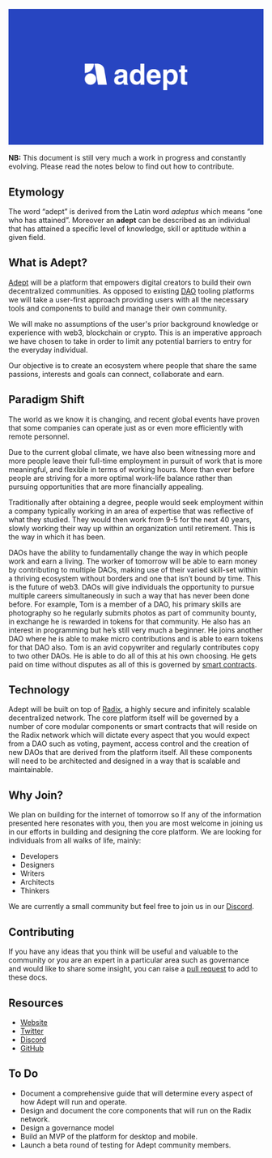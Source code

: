 ![](banner.jpg)

**NB:** This document is still very much a work in progress and constantly evolving. Please read the notes below to find out how to contribute.

## Etymology

The word “adept” is derived from the Latin word *adeptus* which means “one who has attained”. Moreover an **adept** can be described as an individual that has attained a specific level of knowledge, skill or aptitude within a given field.

## What is Adept?

[Adept](https://adeptdao.org/) will be a platform that empowers digital creators to build their own decentralized communities. As opposed to existing [DAO](https://cointelegraph.com/ethereum-for-beginners/what-is-a-decentralized-autonomous-organization-and-how-does-a-dao-work) tooling platforms we will take a user-first approach providing users with all the necessary tools and components to build and manage their own community. 

We will make no assumptions of the user's prior background knowledge or experience with web3, blockchain or crypto. This is an imperative approach we have chosen to take in order to limit any potential barriers to entry for the everyday individual.
 
Our objective is to create an ecosystem where people that share the same passions, interests and goals can connect, collaborate and earn.

## Paradigm Shift

The world as we know it is changing, and recent global events have proven that some companies can operate just as or even more efficiently with remote personnel.

Due to the current global climate, we have also been witnessing more and more people leave their full-time employment in pursuit of work that is more meaningful, and flexible in terms of working hours. More than ever before people are striving for a more optimal work-life balance rather than pursuing opportunities that are more financially appealing.

Traditionally after obtaining a degree, people would seek employment within a company typically working in an area of expertise that was reflective of what they studied. They would then work from 9-5 for the next 40 years, slowly working their way up within an organization until retirement. This is the way in which it has been.

DAOs have the ability to fundamentally change the way in which people work and earn a living. The worker of tomorrow will be able to earn money by contributing to multiple DAOs, making use of their varied skill-set within a thriving ecosystem without borders and one that isn’t bound by time. This is the future of web3.
DAOs will give individuals the opportunity to pursue multiple careers simultaneously in such a way that has never been done before. For example, Tom is a member of a DAO, his primary skills are photography so he regularly submits photos as part of community bounty, in exchange he is rewarded in tokens for that community. He also has an interest in programming but he’s still very much a beginner. He joins another DAO where he is able to make micro contributions and is able to earn tokens for that DAO also. Tom is an avid copywriter and regularly contributes copy to two other DAOs. He is able to do all of this at his own choosing. He gets paid on time without disputes as all of this is governed by [smart contracts](https://www.investopedia.com/terms/s/smart-contracts.asp).


## Technology

Adept will be built on top of [Radix](https://www.radixdlt.com/), a highly secure and infinitely scalable decentralized network. The core platform itself will be governed by a number of core modular components or smart contracts that will reside on the Radix network which will dictate every aspect that you would expect from a DAO such as voting, payment, access control and the creation of new DAOs that are derived from the platform itself. All these components will need to be architected and designed in a way that is scalable and maintainable.

## Why Join?

We plan on building for the internet of tomorrow so If any of the information presented here resonates with you, then you are most welcome in joining us in our efforts in building and designing the core platform. We are looking for individuals from all walks of life, mainly:

* Developers
* Designers
* Writers
* Architects
* Thinkers

We are currently a small community but feel free to join us in our [Discord](https://discord.gg/8s3SVVfKYz).

## Contributing

If you have any ideas that you think will be useful and valuable to the community or you are an expert in a particular area such as governance and would like to share some insight, you can raise a [pull request](https://docs.github.com/en/pull-requests/collaborating-with-pull-requests/proposing-changes-to-your-work-with-pull-requests/about-pull-requests) to add to these docs.


## Resources

* [Website](https://adeptdao.org/)
* [Twitter](https://twitter.com/adeptdao)
* [Discord](https://discord.gg/8s3SVVfKYz)
* [GitHub](https://github.com/adeptdao)

## To Do

* Document a comprehensive guide that will determine every aspect of how Adept will run and operate.
* Design and document the core components that will run on the Radix network.
* Design a governance model
* Build an MVP of the platform for desktop and mobile.
* Launch a beta round of testing for Adept community members.





